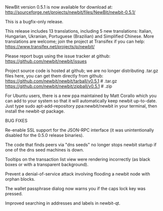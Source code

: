 NewBit version 0.5.1 is now available for download at:
http://sourceforge.net/projects/newbit/files/NewBit/newbit-0.5.1/

This is a bugfix-only release.

This release includes 13 translations, including 5 new translations:
Italian, Hungarian, Ukranian, Portuguese (Brazilian) and Simplified Chinese.
More translations are welcome; join the project at Transifex if you can help:
https://www.transifex.net/projects/p/newbit/

Please report bugs using the issue tracker at github:
https://github.com/newbit/newbit/issues

Project source code is hosted at github; we are no longer
distributing .tar.gz files here, you can get them
directly from github:
https://github.com/newbit/newbit/tarball/v0.5.1  # .tar.gz
https://github.com/newbit/newbit/zipball/v0.5.1  # .zip

For Ubuntu users, there is a new ppa maintained by Matt Corallo which
you can add to your system so that it will automatically keep
newbit up-to-date.  Just type
sudo apt-add-repository ppa:newbit/newbit
in your terminal, then install the newbit-qt package.


BUG FIXES

Re-enable SSL support for the JSON-RPC interface (it was unintentionally
disabled for the 0.5.0 release binaries).

The code that finds peers via "dns seeds" no longer stops newbit startup
if one of the dns seed machines is down.

Tooltips on the transaction list view were rendering incorrectly (as black boxes
or with a transparent background).

Prevent a denial-of-service attack involving flooding a newbit node with
orphan blocks.

The wallet passphrase dialog now warns you if the caps lock key was pressed.

Improved searching in addresses and labels in newbit-qt.
